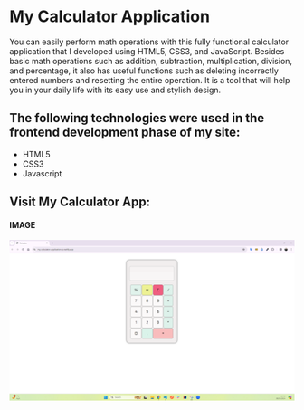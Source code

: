 <h1>My Calculator Application</h1>

You can easily perform math operations with this fully functional calculator application that I developed using HTML5, CSS3, and JavaScript. Besides basic math operations such as addition, subtraction, multiplication, division, and percentage, it also has useful functions such as deleting incorrectly entered numbers and resetting the entire operation. It is a tool that will help you in your daily life with its easy use and stylish design.

<h2> The following technologies were used in the frontend development phase of my site: </h2>

- HTML5
- CSS3
- Javascript

<h2> Visit My Calculator App: </h2>

<h4>IMAGE</h4>

![](images/calculator-img.png)
